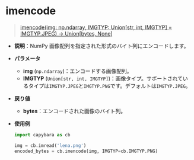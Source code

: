 # imencode

> [imencode(img: np.ndarray, IMGTYP: Union[str, int, IMGTYP] = IMGTYP.JPEG) -> Union[bytes, None]](https://github.com/DocsaidLab/Capybara/blob/975d62fba4f76db59e715c220f7a2af5ad8d050e/capybara/vision/improc.py#L100)

- **説明**：NumPy 画像配列を指定された形式のバイト列にエンコードします。

- **パラメータ**

  - **img** (`np.ndarray`)：エンコードする画像配列。
  - **IMGTYP** (`Union[str, int, IMGTYP]`)：画像タイプ。サポートされているタイプは`IMGTYP.JPEG`と`IMGTYP.PNG`です。デフォルトは`IMGTYP.JPEG`。

- **戻り値**

  - **bytes**：エンコードされた画像のバイト列。

- **使用例**

  ```python
  import capybara as cb

  img = cb.imread('lena.png')
  encoded_bytes = cb.imencode(img, IMGTYP=cb.IMGTYP.PNG)
  ```
